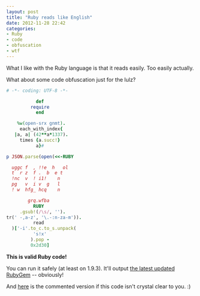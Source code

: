 ```yaml
---
layout: post
title: "Ruby reads like English"
date: 2012-11-28 22:42
categories:
- Ruby
- code
- obfuscation
- wtf
---
```


What I like with the Ruby language is that it reads easily.
Too easily actually.

What about some code obfuscation just for the lulz?

```ruby
# -*- coding: UTF-8 -*-

           def    
         require  
           end

    %w(open-srx gnmt).
     each_with_index{
   |a, а| (42**а*1337).
     times {a.succ!}
           a}#

p JSON.parse(open(<<-RUBY

  uggc f  , !!e  h   ol
  t  r z  f .  b  e t
  !nc  v  ! i1!    n
  pg   v  i v  g   l
  ! w  hfg_ hcq    n

        grq.wfba
          RUBY
     .gsub!(/\s/, '').
tr(' -,a-z', '\.-:n-za-m')).
          read
  )['-i'.to_c.to_s.unpack(
          's!x'
         ).pop -
         0x2d30]
```

**This is valid Ruby code!**

You can run it safely (at least on 1.9.3).
It'll output [the latest updated RubyGem](http://guides.rubygems.org/rubygems-org-api/#activity) -- obviously!

And [here](https://gist.github.com/4165066) is the commented version if this code isn't crystal clear to you. :)


